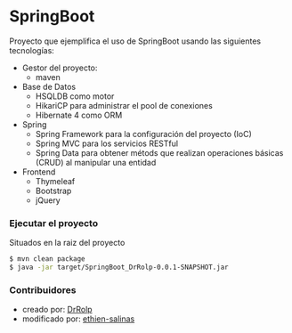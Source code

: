 # SpringBoot

Proyecto que ejemplifica el uso de SpringBoot usando las siguientes tecnologías:

* Gestor del proyecto:
    * maven
* Base de Datos
    * HSQLDB como motor
    * HikariCP para administrar el pool de conexiones
    * Hibernate 4 como ORM
* Spring
    * Spring Framework para la configuración del proyecto (IoC)
    * Spring MVC para los servicios RESTful
    * Spring Data para obtener métods que realizan operaciones básicas (CRUD) al manipular una entidad
* Frontend
    * Thymeleaf 
    * Bootstrap
    * jQuery

### Ejecutar el proyecto
Situados en la raiz del proyecto

```sh
$ mvn clean package
$ java -jar target/SpringBoot_DrRolp-0.0.1-SNAPSHOT.jar
```

### Contribuidores
* creado por: [DrRolp](https://github.com/drrolp)
* modificado por: [ethien-salinas](https://github.com/ethien-salinas)
